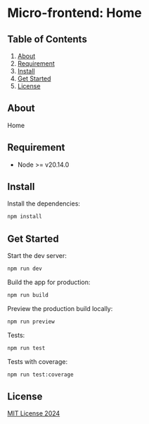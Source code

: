 # Micro-frontend: Home

## Table of Contents
1. [About](#about)
2. [Requirement](#requirement)
3. [Install](#install)
4. [Get Started](#get-started)
5. [License](#license)

## About
Home

## Requirement
- Node >= v20.14.0 

## Install

Install the dependencies:

```bash
npm install
```

## Get Started

Start the dev server:

```bash
npm run dev
```

Build the app for production:

```bash
npm run build
```
Preview the production build locally:

```bash
npm run preview
```

Tests:

```bash
npm run test
```

Tests with coverage:

```bash
npm run test:coverage
```

## License

[MIT License 2024](/LICENSE.md)
